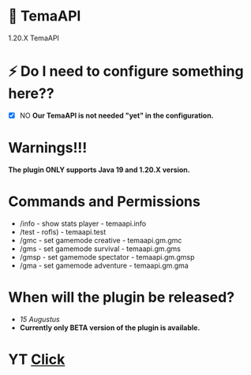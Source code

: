 # 🔌 **TemaAPI**
1.20.Х TemaAPI

# ⚡ Do I need to configure something here??
- [x] NO
**Our TemaAPI is not needed "yet" in the configuration.**

# Warnings!!!
**The plugin ONLY supports Java 19 and 1.20.X version.**

# Commands and Permissions
- /info - show stats player - temaapi.info
- /test - rofls) - temaapi.test
- /gmc - set gamemode creative - temaapi.gm.gmc
- /gms - set gamemode survival - temaapi.gm.gms
- /gmsp - set gamemode spectator - temaapi.gm.gmsp
- /gma - set gamemode adventure - temaapi.gm.gma

# When will the plugin be released?
- *15 Augustus*
- **Currently only BETA version of the plugin is available.**

# YT [Click](https://www.youtube.com/channel/UCnPLPCA_lq8CWKdNW5RXoZg)
